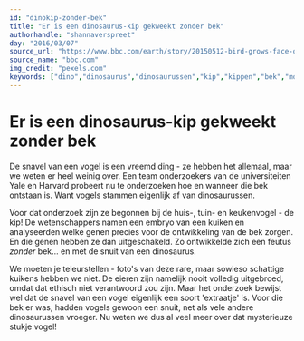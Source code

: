 ```yaml
---
id: "dinokip-zonder-bek"
title: "Er is een dinosaurus-kip gekweekt zonder bek"
authorhandle: "shannaverspreet"
day: "2016/03/07"
source_url: "https://www.bbc.com/earth/story/20150512-bird-grows-face-of-dinosaur"
source_name: "bbc.com"
img_credit: "pexels.com"
keywords: ["dino","dinosaurus","dinosaurussen","kip","kippen","bek","mond","snavel","vogel","vogels","evolutie"]
---
```

# Er is een dinosaurus-kip gekweekt zonder bek
De snavel van een vogel is een vreemd ding - ze hebben het allemaal, maar we weten er heel weinig over. Een team onderzoekers van de universiteiten Yale en Harvard probeert nu te onderzoeken hoe en wanneer die bek ontstaan is. Want vogels stammen eigenlijk af van dinosaurussen.

Voor dat onderzoek zijn ze begonnen bij de huis-, tuin- en keukenvogel - de kip! De wetenschappers namen een embryo van een kuiken en analyseerden welke genen precies voor de ontwikkeling van de bek zorgen. En die genen hebben ze dan uitgeschakeld. Zo ontwikkelde zich een feutus _zonder_ bek... en met de snuit van een dinosaurus.

We moeten je teleurstellen - foto's van deze rare, maar sowieso schattige kuikens hebben we niet. De eieren zijn namelijk nooit volledig uitgebroed, omdat dat ethisch niet verantwoord zou zijn. Maar het onderzoek bewijst wel dat de snavel van een vogel eigenlijk een soort 'extraatje' is. Voor die bek er was, hadden vogels gewoon een snuit, net als vele andere dinosaurussen vroeger. Nu weten we dus al veel meer over dat mysterieuze stukje vogel!
